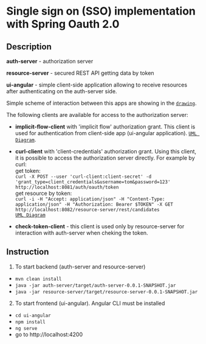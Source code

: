 # Single sign on (SSO) implementation with Spring Oauth 2.0

## Description

**auth-server** - authorization server

**resource-server** - secured REST API getting data by token

**ui-angular** - simple client-side application allowing to receive resources after authenticating on the auth-server side.

Simple scheme of interaction between this apps are showing in the [`drawing`](https://github.com/mrigor87/ssoTemplate/tree/master/doc/scheme.jpg).



The following clients are available for access to the authorization server:

- **implicit-flow-client** with 'implicit flow' authorization grant. This client is used for authentication from client-side app (ui-angular application). [`UML Diagram`](https://github.com/mrigor87/ssoTemplate/tree/master/doc/implicit-flow.jpg).

- **curl-client** with 'client-credentials' authorization grant. Using this client, it is possible to access the authorization server directly. For example by curl: 
<br/>get token:   
`curl -X POST --user 'curl-client:client-secret' -d 'grant_type=client_credentials&username=tom&password=123' http://localhost:8081/auth/oauth/token`
<br/>get resource by token:  
`curl -i -H "Accept: application/json" -H "Content-Type: application/json" -H "Authorization: Bearer $TOKEN" -X GET http://localhost:8082/resource-server/rest/candidates` 
<br/> [`UML Diagram`](https://github.com/mrigor87/ssoTemplate/tree/master/doc/client-credentials-flow.jpg)
- **check-token-client** - this client is used only by resource-server for interaction with auth-server when cheking the token.


## Instruction 

1.	To start backend (auth-server and resource-server)

- `mvn clean install`
- `java -jar auth-server/target/auth-server-0.0.1-SNAPSHOT.jar`
- `java -jar resource-server/target/resource-server-0.0.1-SNAPSHOT.jar`

2.	To start frontend (ui-angular). Angular CLI must be installed

- `cd ui-angular`
- `npm install`
- `ng serve`
- go to http://localhost:4200


